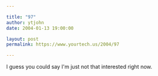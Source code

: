 ```yaml
---

title: "97"
author: ytjohn
date: 2004-01-13 19:00:00

layout: post
permalink: https://www.yourtech.us/2004/97

---
```

I guess you could say I'm just not that interested right now.
